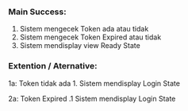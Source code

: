 ### Main Success:

1. Sistem mengecek Token ada atau tidak
2. Sistem mengecek Token Expired atau tidak
3. Sistem mendisplay view Ready State

### Extention / Aternative:
1a: Token tidak ada
    1. Sistem mendisplay Login State

2a: Token Expired
    .1 Sistem mendisplay Login State
